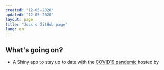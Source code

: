 ```yaml
---
created: "12-05-2020"
updated: "12-05-2020"
layout: page
title: "Joss's GitHub page"
lang: en
---
```


## What's going on?

* A Shiny app to stay up to date with
the [COVID19 pandemic](https://shiny.cnam.fr/CoVid19/) hosted by
